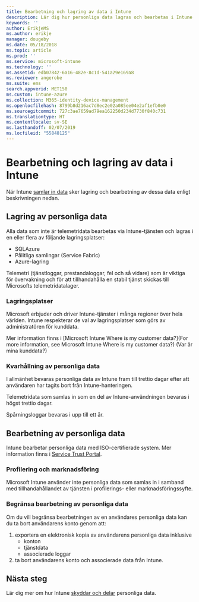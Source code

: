 ```yaml
---
title: Bearbetning och lagring av data i Intune
description: Lär dig hur personliga data lagras och bearbetas i Intune.
keywords: ''
author: ErikjeMS
ms.author: erikje
manager: dougeby
ms.date: 05/18/2018
ms.topic: article
ms.prod: ''
ms.service: microsoft-intune
ms.technology: ''
ms.assetid: edb07842-6a16-482e-8c1d-541a29e169a8
ms.reviewer: angerobe
ms.suite: ems
search.appverid: MET150
ms.custom: intune-azure
ms.collection: M365-identity-device-management
ms.openlocfilehash: 8799b8d216ac7d8ec2e02a085ee04e2af1efb0e0
ms.sourcegitcommit: 727c3ae7659ad79ea162250d234d7730f840c731
ms.translationtype: HT
ms.contentlocale: sv-SE
ms.lasthandoff: 02/07/2019
ms.locfileid: "55848125"
---
```

# <a name="data-storage-and-processing-in-intune"></a>Bearbetning och lagring av data i Intune

När Intune [samlar in data](privacy-data-collect.md) sker lagring och bearbetning av dessa data enligt beskrivningen nedan.

## <a name="storing-personal-data"></a>Lagring av personliga data

Alla data som inte är telemetridata bearbetas via Intune-tjänsten och lagras i en eller flera av följande lagringsplatser: 

- SQLAzure 
- Pålitliga samlingar (Service Fabric)  
- Azure-lagring 

Telemetri (tjänstloggar, prestandaloggar, fel och så vidare) som är viktiga för övervakning och för att tillhandahålla en stabil tjänst skickas till Microsofts telemetridatalager.

### <a name="storage-locations"></a>Lagringsplatser

Microsoft erbjuder och driver Intune-tjänster i många regioner över hela världen. Intune respekterar de val av lagringsplatser som görs av administratören för kunddata.

Mer information finns i [Microsoft Intune Where is my customer data?](For more information, see Microsoft Intune Where is my customer data?) (Var är mina kunddata?)

### <a name="personal-data-retention"></a>Kvarhållning av personliga data

I allmänhet bevaras personliga data av Intune fram till trettio dagar efter att användaren har tagits bort från Intune-hanteringen.

Telemetridata som samlas in som en del av Intune-användningen bevaras i högst trettio dagar.

Spårningsloggar bevaras i upp till ett år.

## <a name="processing-personal-data"></a>Bearbetning av personliga data

Intune bearbetar personliga data med ISO-certifierade system. Mer information finns i [Service Trust Portal](https://www.microsoft.com/en-us/TrustCenter/stp).

### <a name="profiling-and-marketing"></a>Profilering och marknadsföring

Microsoft Intune använder inte personliga data som samlas in i samband med tillhandahållandet av tjänsten i profilerings- eller marknadsföringssyfte. 

### <a name="restrict-processing-of-personal-data"></a>Begränsa bearbetning av personliga data

Om du vill begränsa bearbetningen av en användares personliga data kan du ta bort användarens konto genom att:
1. exportera en elektronisk kopia av användarens personliga data inklusive
    - konton
    - tjänstdata
    - associerade loggar
2. ta bort användarens konto och associerade data från Intune.

## <a name="next-steps"></a>Nästa steg

Lär dig mer om hur Intune [skyddar och delar](privacy-data-secure-share.md) personliga data. 
